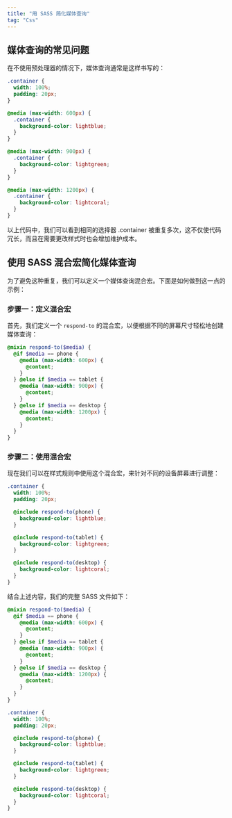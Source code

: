 ```yaml
---
title: "用 SASS 简化媒体查询"
tag: "Css"
---
```


## 媒体查询的常见问题

在不使用预处理器的情况下，媒体查询通常是这样书写的：

```css
.container {
  width: 100%;
  padding: 20px;
}

@media (max-width: 600px) {
  .container {
    background-color: lightblue;
  }
}

@media (max-width: 900px) {
  .container {
    background-color: lightgreen;
  }
}

@media (max-width: 1200px) {
  .container {
    background-color: lightcoral;
  }
}
```

以上代码中，我们可以看到相同的选择器 .container 被重复多次，这不仅使代码冗长，而且在需要更改样式时也会增加维护成本。

## 使用 SASS 混合宏简化媒体查询

为了避免这种重复，我们可以定义一个媒体查询混合宏。下面是如何做到这一点的示例：

### 步骤一：定义混合宏

首先，我们定义一个 `respond-to` 的混合宏，以便根据不同的屏幕尺寸轻松地创建媒体查询：

```scss
@mixin respond-to($media) {
  @if $media == phone {
    @media (max-width: 600px) {
      @content;
    }
  } @else if $media == tablet {
    @media (max-width: 900px) {
      @content;
    }
  } @else if $media == desktop {
    @media (max-width: 1200px) {
      @content;
    }
  }
}
```

### 步骤二：使用混合宏

现在我们可以在样式规则中使用这个混合宏，来针对不同的设备屏幕进行调整：

```scss
.container {
  width: 100%;
  padding: 20px;

  @include respond-to(phone) {
    background-color: lightblue;
  }

  @include respond-to(tablet) {
    background-color: lightgreen;
  }

  @include respond-to(desktop) {
    background-color: lightcoral;
  }
}
```

结合上述内容，我们的完整 SASS 文件如下：

```scss
@mixin respond-to($media) {
  @if $media == phone {
    @media (max-width: 600px) {
      @content;
    }
  } @else if $media == tablet {
    @media (max-width: 900px) {
      @content;
    }
  } @else if $media == desktop {
    @media (max-width: 1200px) {
      @content;
    }
  }
}

.container {
  width: 100%;
  padding: 20px;

  @include respond-to(phone) {
    background-color: lightblue;
  }

  @include respond-to(tablet) {
    background-color: lightgreen;
  }

  @include respond-to(desktop) {
    background-color: lightcoral;
  }
}
```
